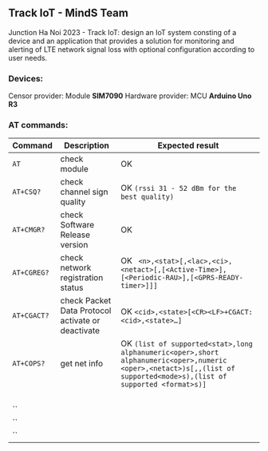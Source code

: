 ## Track IoT - MindS Team
Junction Ha Noi 2023 - Track IoT: design an IoT system consting of a device and an application that provides a solution for monitoring and alerting of LTE network signal loss with optional configuration according to user needs.

### Devices:
Censor provider: Module **SIM7090**
Hardware provider: MCU **Arduino Uno R3**
### AT commands:
|Command        | Description                                 |  Expected result
|------------   | ---------------                             |  --------------------------------------
|`AT`           |  check module                               |   OK </br>
|`AT+CSQ?`      |  check channel sign quality                 |   OK `(rssi 31 - 52 dBm for the best quality)` </br>
|`AT+CMGR?`     |  check Software Release version             |   OK </br>
|`AT+CGREG?`    |  check network registration status          |   OK ` <n>,<stat>[,<lac>,<ci>,<netact>[,[<Active-Time>],[<Periodic-RAU>],[<GPRS-READY-timer>]]]` </br>
|`AT+CGACT?	`   |  check Packet Data Protocol activate or deactivate|   OK `<cid>,<state>[<CR><LF>+CGACT: <cid>,<state>…]`
|`AT+COPS?	`         |  get net info     | OK `(list of supported<stat>,long alphanumeric<oper>,short alphanumeric<oper>,numeric <oper>,<netact>)s[,,(list of supported<mode>s),(list of supported <format>s)]` </br>
|`	`         |       | </br>
|``         |       | </br>
|``         |       | </br>
|``         |       | </br>
